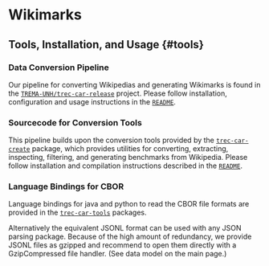 # Wikimarks


## Tools, Installation, and Usage {#tools}

###  Data Conversion Pipeline

Our pipeline for converting Wikipedias and generating Wikimarks is
found in the [`TREMA-UNH/trec-car-release`][trec-car-release] project. 
Please follow installation, configuration and usage instructions in the
[`README`](https://github.com/TREMA-UNH/trec-car-release/blob/master/README.mkd).



### Sourcecode for Conversion Tools 


This pipeline builds upon the conversion tools provided by the
[`trec-car-create`][trec-car-create] package, which provides utilities for
converting, extracting, inspecting, filtering, and generating benchmarks from Wikipedia.
Please follow installation and compilation instructions described in the 
[`README`](https://github.com/TREMA-UNH/trec-car-create/blob/main/README.mkd).

### Language Bindings for CBOR

Language bindings for java and python to read the CBOR file formats are provided 
in the [`trec-car-tools`](https://github.com/TREMA-UNH/trec-car-tools) packages.

Alternatively the equivalent JSONL format can be used with any JSON parsing package. 
Because of the high amount of redundancy, we provide JSONL files as gzipped and
recommend to open them directly with a GzipCompressed file handler. (See data model on the main page.)



[trec-car]: http://trec-car.cs.unh.edu/ 
[trec]: https://trec.nist.gov/
[Wikidata]: https://wikidata.org/
[cc-sa]: http://creativecommons.org/licenses/by-sa/3.0/
[trec-car-release]: https://github.com/TREMA-UNH/trec-car-release
[trec-car-create]: https://github.com/TREMA-UNH/trec-car-create
[download]: http://trec-car.cs.unh.edu/wikimarks/datareleases/wikimarks-20220101/
[good articles]: https://en.wikipedia.org/wiki/Wikipedia:Good_articles
[vital articles]: https://en.wikipedia.org/wiki/Wikipedia:Vital_articles

